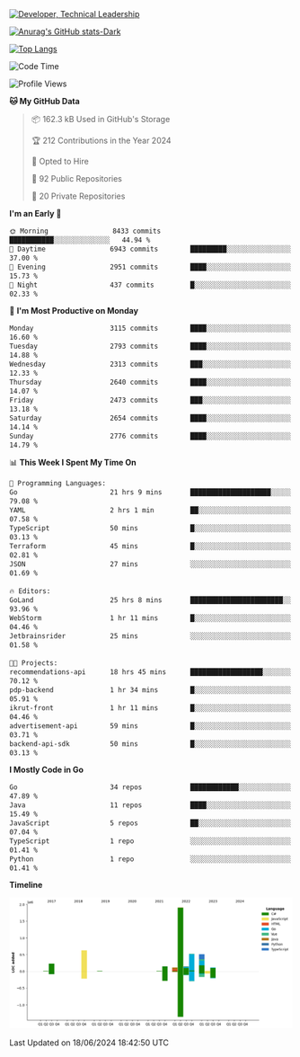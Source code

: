 <div>
  <a href="https://www.linkedin.com/in/arielpineiro/" target="_blank" rel="nofollow noopener noreferrer">
    <img src="https://img.shields.io/badge/-LinkedIn-%230077B5?style=for-the-badge&logo=linkedin&logoColor=white" alt="Developer, Technical Leadership" title="Ariel Piñeiro">
  </a>
</div>

[![Anurag's GitHub stats-Dark](https://github-readme-stats.vercel.app/api?username=arielsrv&show_icons=true&theme=dark#gh-dark-mode-only)](https://github.com/anuraghazra/github-readme-stats#gh-dark-mode-only)

[![Top Langs](https://github-readme-stats.vercel.app/api/top-langs/?username=arielsrv&layout=compact&langs_count=10&theme=dark#gh-dark-mode-only)](https://github.com/anuraghazra/github-readme-stats&theme=dark#gh-dark-mode-only)

<!--START_SECTION:waka-->
![Code Time](http://img.shields.io/badge/Code%20Time-951%20hrs%2019%20mins-blue)

![Profile Views](http://img.shields.io/badge/Profile%20Views-0-blue)

**🐱 My GitHub Data** 

> 📦 162.3 kB Used in GitHub's Storage 
 > 
> 🏆 212 Contributions in the Year 2024
 > 
> 💼 Opted to Hire
 > 
> 📜 92 Public Repositories 
 > 
> 🔑 20 Private Repositories 
 > 
**I'm an Early 🐤** 

```text
🌞 Morning                8433 commits        ███████████░░░░░░░░░░░░░░   44.94 % 
🌆 Daytime                6943 commits        █████████░░░░░░░░░░░░░░░░   37.00 % 
🌃 Evening                2951 commits        ████░░░░░░░░░░░░░░░░░░░░░   15.73 % 
🌙 Night                  437 commits         █░░░░░░░░░░░░░░░░░░░░░░░░   02.33 % 
```
📅 **I'm Most Productive on Monday** 

```text
Monday                   3115 commits        ████░░░░░░░░░░░░░░░░░░░░░   16.60 % 
Tuesday                  2793 commits        ████░░░░░░░░░░░░░░░░░░░░░   14.88 % 
Wednesday                2313 commits        ███░░░░░░░░░░░░░░░░░░░░░░   12.33 % 
Thursday                 2640 commits        ████░░░░░░░░░░░░░░░░░░░░░   14.07 % 
Friday                   2473 commits        ███░░░░░░░░░░░░░░░░░░░░░░   13.18 % 
Saturday                 2654 commits        ████░░░░░░░░░░░░░░░░░░░░░   14.14 % 
Sunday                   2776 commits        ████░░░░░░░░░░░░░░░░░░░░░   14.79 % 
```


📊 **This Week I Spent My Time On** 

```text
💬 Programming Languages: 
Go                       21 hrs 9 mins       ████████████████████░░░░░   79.08 % 
YAML                     2 hrs 1 min         ██░░░░░░░░░░░░░░░░░░░░░░░   07.58 % 
TypeScript               50 mins             █░░░░░░░░░░░░░░░░░░░░░░░░   03.13 % 
Terraform                45 mins             █░░░░░░░░░░░░░░░░░░░░░░░░   02.81 % 
JSON                     27 mins             ░░░░░░░░░░░░░░░░░░░░░░░░░   01.69 % 

🔥 Editors: 
GoLand                   25 hrs 8 mins       ███████████████████████░░   93.96 % 
WebStorm                 1 hr 11 mins        █░░░░░░░░░░░░░░░░░░░░░░░░   04.46 % 
Jetbrainsrider           25 mins             ░░░░░░░░░░░░░░░░░░░░░░░░░   01.58 % 

🐱‍💻 Projects: 
recommendations-api      18 hrs 45 mins      ██████████████████░░░░░░░   70.12 % 
pdp-backend              1 hr 34 mins        █░░░░░░░░░░░░░░░░░░░░░░░░   05.91 % 
ikrut-front              1 hr 11 mins        █░░░░░░░░░░░░░░░░░░░░░░░░   04.46 % 
advertisement-api        59 mins             █░░░░░░░░░░░░░░░░░░░░░░░░   03.71 % 
backend-api-sdk          50 mins             █░░░░░░░░░░░░░░░░░░░░░░░░   03.13 % 
```

**I Mostly Code in Go** 

```text
Go                       34 repos            ████████████░░░░░░░░░░░░░   47.89 % 
Java                     11 repos            ████░░░░░░░░░░░░░░░░░░░░░   15.49 % 
JavaScript               5 repos             ██░░░░░░░░░░░░░░░░░░░░░░░   07.04 % 
TypeScript               1 repo              ░░░░░░░░░░░░░░░░░░░░░░░░░   01.41 % 
Python                   1 repo              ░░░░░░░░░░░░░░░░░░░░░░░░░   01.41 % 
```



**Timeline**

![Lines of Code chart](https://raw.githubusercontent.com/arielsrv/arielsrv/main/assets/bar_graph.png)


 Last Updated on 18/06/2024 18:42:50 UTC
<!--END_SECTION:waka-->

